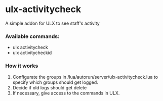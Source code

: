 # ulx-activitycheck
A simple addon for ULX to see staff's activity

### Available commands:
- ulx activitycheck
- ulx activitycheckid


### How it works
1. Configurate the groups in /lua/autorun/server/ulx-activitycheck.lua to specify which groups should get logged.
2. Decide if old logs should get delete
3. If necessary, give access to the commands in ULX.
